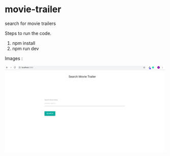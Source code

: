 # movie-trailer
 search for movie trailers

Steps to run the code.
1. npm install
2. npm run dev

Images :

![alt text](/images/homepage.png)
